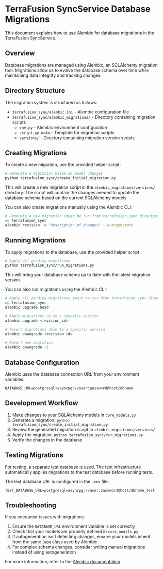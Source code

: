 # TerraFusion SyncService Database Migrations

This document explains how to use Alembic for database migrations in the TerraFusion SyncService.

## Overview

Database migrations are managed using Alembic, an SQLAlchemy migration tool. Migrations allow us to evolve the database schema over time while maintaining data integrity and tracking changes.

## Directory Structure

The migration system is structured as follows:

- `terrafusion_sync/alembic.ini` - Alembic configuration file
- `terrafusion_sync/alembic_migrations/` - Directory containing migration scripts
  - `env.py` - Alembic environment configuration
  - `script.py.mako` - Template for migration scripts
  - `versions/` - Directory containing migration version scripts

## Creating Migrations

To create a new migration, use the provided helper script:

```bash
# Generate a migration based on model changes
python terrafusion_sync/create_initial_migration.py
```

This will create a new migration script in the `alembic_migrations/versions/` directory. The script will contain the changes needed to update the database schema based on the current SQLAlchemy models.

You can also create migrations manually using the Alembic CLI:

```bash
# Generate a new migration (must be run from terrafusion_sync directory)
cd terrafusion_sync
alembic revision -m "description_of_changes" --autogenerate
```

## Running Migrations

To apply migrations to the database, use the provided helper script:

```bash
# Apply all pending migrations
python terrafusion_sync/run_migrations.py
```

This will bring your database schema up to date with the latest migration version.

You can also run migrations using the Alembic CLI:

```bash
# Apply all pending migrations (must be run from terrafusion_sync directory)
cd terrafusion_sync
alembic upgrade head

# Apply migrations up to a specific version
alembic upgrade <revision_id>

# Revert migrations down to a specific version
alembic downgrade <revision_id>

# Revert one migration
alembic downgrade -1
```

## Database Configuration

Alembic uses the database connection URL from your environment variables:

```
DATABASE_URL=postgresql+asyncpg://user:password@host/dbname
```

## Development Workflow

1. Make changes to your SQLAlchemy models in `core_models.py`
2. Generate a migration: `python terrafusion_sync/create_initial_migration.py`
3. Review the generated migration script in `alembic_migrations/versions/`
4. Apply the migration: `python terrafusion_sync/run_migrations.py`
5. Verify the changes in the database

## Testing Migrations

For testing, a separate test database is used. The test infrastructure automatically applies migrations to the test database before running tests.

The test database URL is configured in the `.env` file:

```
TEST_DATABASE_URL=postgresql+asyncpg://user:password@host/dbname_test
```

## Troubleshooting

If you encounter issues with migrations:

1. Ensure the `DATABASE_URL` environment variable is set correctly
2. Check that your models are properly defined in `core_models.py`
3. If autogeneration isn't detecting changes, ensure your models inherit from the same `Base` class used by Alembic
4. For complex schema changes, consider writing manual migrations instead of using autogeneration

For more information, refer to the [Alembic documentation](https://alembic.sqlalchemy.org/en/latest/).